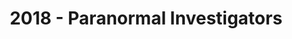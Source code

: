 ---
layout: post
title: 2018 - Paranormal Investigators
image: assets/images/2018-main.jpg
previous: true
photo-path: 'images/2018/'
order: 4
---